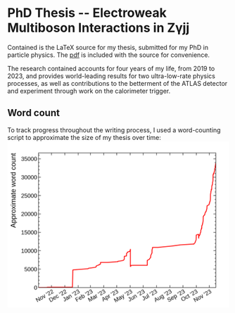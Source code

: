 # PhD Thesis -- Electroweak Multiboson Interactions in Z&gamma;jj

Contained is the LaTeX source for my thesis, submitted for my PhD in particle physics.
The [pdf](https://github.com/Hazza4569/thesis/blob/master/thesis.pdf) is included with the source
for convenience.

The research contained accounts for four years of my life, from 2019 to 2023, and provides world-leading
results for two ultra-low-rate physics processes, as well as contributions to the betterment of the ATLAS
detector and experiment through work on the calorimeter trigger.

## Word count

To track progress throughout the writing process, I used a word-counting script to approximate the
size of my thesis over time:
![word count plot](https://github.com/Hazza4569/thesis/blob/master/word_count.png)
